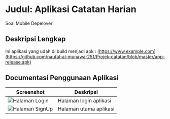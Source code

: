 # Judul: Aplikasi Catatan Harian

Soal Mobile Depelover

## Deskripsi Lengkap

Ini aplikasi yang udah di build menjadi apk : (https://www.example.com](https://github.com/naufal-al-munawar251/Projek-catatan/blob/master/app-release.apk)

## Documentasi Penggunaan Aplikasi

| Screenshot | Deskripsi |
|------------|-----------|
| ![Halaman Login](https://raw.githubusercontent.com/username/repo/main/screenshots/login_page.png](https://github.com/naufal-al-munawar251/Projek-catatan/blob/master/halaman_login.jpg)) | Halaman login aplikasi |
| ![Halaman SignUp](https://raw.githubusercontent.com/username/repo/main/screenshots/home_page.png](https://github.com/naufal-al-munawar251/Projek-catatan/blob/master/halaman_login.jpg)) | Halaman utama aplikasi |
